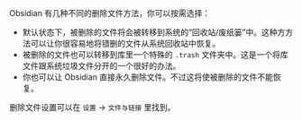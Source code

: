 Obsidian 有几种不同的删除文件方法，你可以按需选择：

- 默认状态下，被删除的文件将会被转移到系统的“回收站/废纸篓”中。这种方方法可以让你很容易地将错删的文件从系统回收站中恢复。
- 被删除的文件也可以转移到库里一个特殊的 `.trash` 文件夹中。这是一个将库文件跟系统垃圾文件分开的一个很好的办法。
- 你也可以让 Obsidian 直接永久删除文件。不过这将使被删除的文件不能恢复。

删除文件设置可以在 `设置` -> `文件与链接` 里找到。